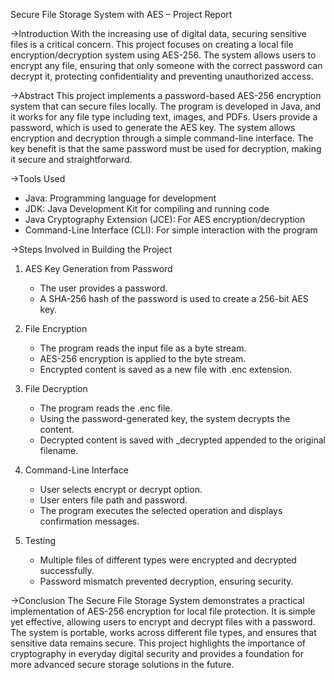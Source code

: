 Secure File Storage System with AES – Project Report

->Introduction
With the increasing use of digital data, securing sensitive files is a critical concern. This project focuses on creating a local file encryption/decryption system using AES-256. The system allows users to encrypt any file, ensuring that only someone with the correct password can decrypt it, protecting confidentiality and preventing unauthorized access.

->Abstract
This project implements a password-based AES-256 encryption system that can secure files locally. The program is developed in Java, and it works for any file type including text, images, and PDFs. Users provide a password, which is used to generate the AES key. The system allows encryption and decryption through a simple command-line interface. The key benefit is that the same password must be used for decryption, making it secure and straightforward.

->Tools Used
- Java: Programming language for development
- JDK: Java Development Kit for compiling and running code
- Java Cryptography Extension (JCE): For AES encryption/decryption
- Command-Line Interface (CLI): For simple interaction with the program

->Steps Involved in Building the Project
1. AES Key Generation from Password
   - The user provides a password.
   - A SHA-256 hash of the password is used to create a 256-bit AES key.

2. File Encryption
   - The program reads the input file as a byte stream.
   - AES-256 encryption is applied to the byte stream.
   - Encrypted content is saved as a new file with .enc extension.

3. File Decryption
   - The program reads the .enc file.
   - Using the password-generated key, the system decrypts the content.
   - Decrypted content is saved with _decrypted appended to the original filename.

4. Command-Line Interface
   - User selects encrypt or decrypt option.
   - User enters file path and password.
   - The program executes the selected operation and displays confirmation messages.

5. Testing
   - Multiple files of different types were encrypted and decrypted successfully.
   - Password mismatch prevented decryption, ensuring security.

->Conclusion
The Secure File Storage System demonstrates a practical implementation of AES-256 encryption for local file protection. It is simple yet effective, allowing users to encrypt and decrypt files with a password. The system is portable, works across different file types, and ensures that sensitive data remains secure. This project highlights the importance of cryptography in everyday digital security and provides a foundation for more advanced secure storage solutions in the future.

